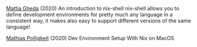 
[Mattia Gheda](https://ghedam.at/15978/an-introduction-to-nix-shell)
(2020) An introduction to nix-shell
nix-shell allows you to define development environments for pretty much any language in a consistent way, it makes also easy to support different versions of the same language!

[Mathias Polligkeit](https://www.mathiaspolligkeit.de/dev/exploring-nix-on-macos/)
(2020) Dev Environment Setup With Nix on MacOS
